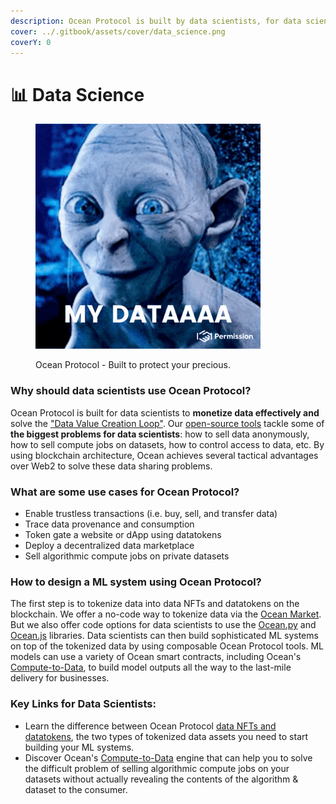 ```yaml
---
description: Ocean Protocol is built by data scientists, for data scientists.
cover: ../.gitbook/assets/cover/data_science.png
coverY: 0
---
```


# 📊 Data Science

<figure><img src="../.gitbook/assets/my-data.gif" alt="" width="360"><figcaption><p>Ocean Protocol - Built to protect your precious.</p></figcaption></figure>

### Why should data scientists use Ocean Protocol?

Ocean Protocol is built for data scientists to **monetize data effectively and** solve the ["Data Value Creation Loop"](the-data-value-creation-loop.md). Our [open-source tools](https://github.com/oceanprotocol) tackle some of **the biggest problems for data scientists**: how to sell data anonymously, how to sell compute jobs on datasets, how to control access to data, etc. By using blockchain architecture, Ocean achieves several tactical advantages over Web2 to solve these data sharing problems.

### What are some use cases for Ocean Protocol?

* Enable trustless transactions (i.e. buy, sell, and transfer data)
* Trace data provenance and consumption
* Token gate a website or dApp using datatokens
* Deploy a decentralized data marketplace
* Sell algorithmic compute jobs on private datasets

### How to design a ML system using Ocean Protocol?

The first step is to tokenize data into data NFTs and datatokens on the blockchain. We offer a no-code way to tokenize data via the [Ocean Market](https://market.oceanprotocol.com). But we also offer code options for data scientists to use the [Ocean.py](../developers/ocean.py/) and [Ocean.js](../developers/ocean.js/) libraries. Data scientists can then build sophisticated ML systems on top of the tokenized data by using composable Ocean Protocol tools. ML models can use a variety of Ocean smart contracts, including Ocean's [Compute-to-Data](../developers/compute-to-data/), to build model outputs all the way to the last-mile delivery for businesses.

### **Key Links for Data Scientists:**

* Learn the difference between Ocean Protocol [data NFTs and datatokens](../developers/contracts/datanft-and-datatoken.md), the two types of tokenized data assets you need to start building your ML systems.
* Discover Ocean's [Compute-to-Data](../developers/compute-to-data/) engine that can help you to solve the difficult problem of selling algorithmic compute jobs on your datasets without actually revealing the contents of the algorithm & dataset to the consumer.

